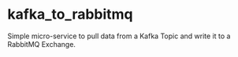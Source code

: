 # kafka_to_rabbitmq
Simple micro-service to pull data from a Kafka Topic and write it to a RabbitMQ Exchange.
